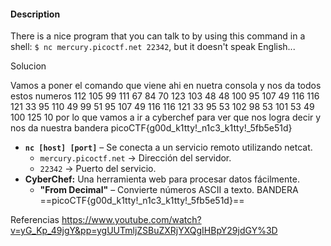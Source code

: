 #### Description

There is a nice program that you can talk to by using this command in a shell: `$ nc mercury.picoctf.net 22342`, but it doesn't speak English...

Solucion

Vamos a poner el comando que viene ahi en nuetra consola
y nos da todos estos numeros 
112 
105 
99 
111 
67 
84 
70 
123 
103 
48 
48 
100 
95 
107 
49 
116 
116 
121 
33 
95 
110 
49 
99 
51 
95 
107 
49 
116 
116 
121 
33 
95 
53 
102 
98 
53 
101 
53 
49 
100 
125 
10 
por lo que vamos a ir a cyberchef para ver que nos logra decir 
y nos da nuestra bandera
picoCTF{g00d_k1tty!_n1c3_k1tty!_5fb5e51d}


- **`nc [host] [port]`** – Se conecta a un servicio remoto utilizando netcat.
    - `mercury.picoctf.net` → Dirección del servidor.
    - `22342` → Puerto del servicio.
- **CyberChef:** Una herramienta web para procesar datos fácilmente.
    - **"From Decimal"** – Convierte números ASCII a texto.
BANDERA
==picoCTF{g00d_k1tty!_n1c3_k1tty!_5fb5e51d}==

Referencias
https://www.youtube.com/watch?v=yG_Kp_49jgY&pp=ygUUTmljZSBuZXRjYXQgIHBpY29jdGY%3D
